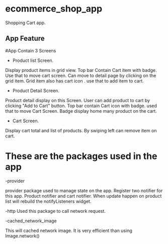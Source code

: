 # ecommerce_shop_app

Shopping Cart app.


## App Feature

#App Contain 3 Screens

- Product list Screen.

 Display product items in grid view. Top bar Contain Cart item with badge. Use that to move cart screen.  Can move to detail page by clicking on the grid item. Grid item also has cart icon . use that to add item to cart.
 
- Product Detail Screen.

 Product detail display on this Screen. User can add product to cart by clicking  "Add to Cart" button. Top bar contain Cart icon with badge. used that to  move Cart Screen. Badge display home many product on the cart. 
  
  
- Cart Screen.

Display cart total and list of products. By swiping left can remove item on cart. 


# These are the packages used in the app
-provider 

provider package used to manage state on the app. Register two notifier for this app. Product notifier and cart notifier. When update happen on product list will rebuild the notifyListeners widget. 

-http
 Used this package to call network request. 

-cached_network_image

This will cached network image. It is very efficient than using Image.network()
 
